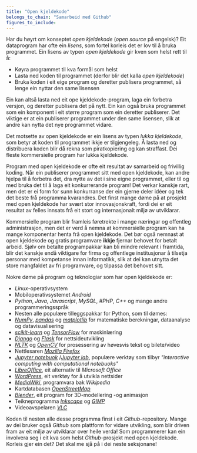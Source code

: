 ```yaml
---
title: "Open kjeldekode"
belongs_to_chain: "Samarbeid med Github"
figures_to_include:
---
```


Har du høyrt om konseptet *open kjeldekode* (*open source* på engelsk)? Eit dataprogram har ofte ein *lisens*, som fortel korleis det er lov til å bruka programmet. Ein lisens av typen *open kjeldekode* gir kven som helst rett til å:

* Køyra programmet til kva formål som helst
* Lasta ned koden til programmet (derfor blir det kalla *open kjeldekode*)
* Bruka koden i eit eige program og deretter publisera programmet, så lenge ein nyttar den same lisensen

Ein kan altså lasta ned eit ope kjeldekode-program, laga ein forbetra versjon, og deretter publisera det på nytt. Ein kan også bruka programmet som ein komponent i eit større program som ein deretter publiserer. Det viktige er at ein publiserer programmet under den same lisensen, slik at andre kan nytta det nye programmet vidare.

Det motsette av open kjeldekode er ein lisens av typen *lukka kjeldekode*, som betyr at koden til programmet ikkje er tilgjengeleg. Å lasta ned og distribuera koden blir då rekna som piratkopiering og kan straffast. Dei fleste kommersielle program har lukka kjeldekode.

Program med open kjeldekode er ofte eit resultat av samarbeid og frivillig koding. Når ein publiserer programmet sitt med open kjeldekode, kan andre hjelpa til å forbetra det, dra nytte av det i sine eigne programmet, eller til og med bruka det til å laga eit konkurrerande program! Det verkar kanskje rart, men det er ei form for sunn konkurranse der ein gjerne deler idéer og tek det beste frå programma kvarandres. Det finst mange døme på at prosjekt med open kjeldekode har svært stor innovasjonskraft, fordi dei er eit resultat av felles innsats frå eit stort og internasjonalt miljø av utviklarar.

Kommersielle program blir framleis føretrekte i mange næringar og offentleg administrasjon, men det er verd å nemna at kommersielle program kan ha mange komponentar henta frå open kjeldekode. Det bør også nemnast at open kjeldekode og gratis programvare **ikkje** fjernar behovet for betalt arbeid. Sjølv om betalte programpakkar kan bli mindre relevant i framtida, blir det kanskje endå viktigare for firma og offentlege institusjonar å tilsetja personar med kompetanse innan informatikk, slik at dei kan utnytta det store mangfaldet av fri programvare, og tilpassa det behovet sitt.

Nokre døme på program og teknologiar som har open kjeldekode er:

* *Linux*-operativsystem
* Mobiloperativsystemet *Android*
* *Python*, *Java*, *Javascript*, *MySQL*, *#PHP*, *C++* og mange andre programmeringsspråk
* Nesten alle populære tilleggspakkar for Python, som til dømes:
* [*NumPy*](https://github.com/numpy/numpy), [*pandas*](https://github.com/pandas-dev/pandas) og [*matplotlib*](https://github.com/matplotlib/matplotlib) for matematiske berekningar, dataanalyse og datavisualisering
* [*scikit-learn*](https://github.com/scikit-learn/scikit-learn) og [*TensorFlow*](https://github.com/tensorflow/tensorflow) for maskinlæring
* [*Django*](https://github.com/django/django) og [*Flask*](https://github.com/pallets/flask) for nettsideutvikling
* [*NLTK*](https://github.com/nltk/nltk) og [*OpenCV*](https://github.com/opencv/opencv) for prosessering av høvesvis tekst og bilete/video
* Nettlesaren [*Mozilla Firefox*](https://www.mozilla.org/)
* [*Jupyter notebuok*](https://github.com/jupyter/notebook) /[*Jupyter lab*](https://github.com/jupyterlab/jupyterlab), populære verktøy som tilbyr *"interactive computing with computational notebuoks"*
* [*LibreOffice*](https://www.libreoffice.org/), eit alternativ til *Microsoft Office*
* [*WordPress*](https://wordpress.com/), eit verktøy for å utvikla nettsider
* [*MediaWiki*](https://www.mediawiki.org/wiki/mediawiki), programvara bak *Wikipedia*
* Kartdatabasen [*OpenStreetMap*](https://www.openstreetmap.org/)
* [*Blender*](https://www.blender.org/), eit program for 3D-modellering -og animasjon
* Teikneprogramma [*Inkscape*](https://inkscape.org/) og [*GIMP*](https://www.gimp.org/)
* Videoavspelaren [*VLC*](https://www.videolan.org/)

Koden til nesten alle desse programma finst i eit *Github*-repository. Mange av dei bruker også *Github* som plattform for vidare utvikling, som blir driven fram av eit miljø av utviklarar over heile verda! Som programmerer kan ein involvera seg i eit kva som helst *Github*-prosjekt med open kjeldekode. Korleis gjer ein det? Det skal me sjå på i dei neste seksjonane!

